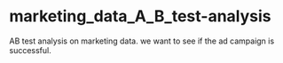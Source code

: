 # marketing_data_A_B_test-analysis
AB test analysis on marketing data. we want to see if the ad campaign is successful.
